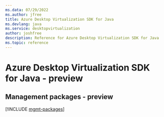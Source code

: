 ```yaml
---
ms.data: 07/29/2022
ms.author: jfree
title: Azure Desktop Virtualization SDK for Java
ms.devlang: java
ms.service: desktopvirtualization
author: joshfree
description: Reference for Azure Desktop Virtualization SDK for Java
ms.topic: reference
---
```

# Azure Desktop Virtualization SDK for Java - preview

## Management packages - preview
[!INCLUDE [mgmt-packages](desktop-virtualization-mgmt-index.md)]